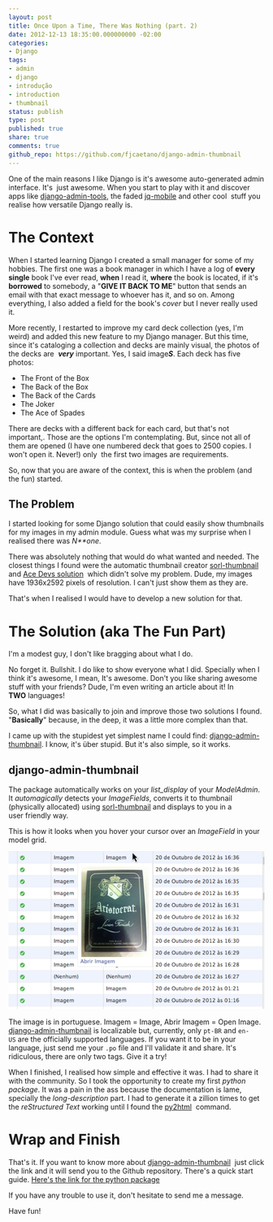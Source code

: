 ```yaml
---
layout: post
title: Once Upon a Time, There Was Nothing (part. 2)
date: 2012-12-13 18:35:00.000000000 -02:00
categories:
- Django
tags:
- admin
- django
- introdução
- introduction
- thumbnail
status: publish
type: post
published: true
share: true
comments: true
github_repo: https://github.com/fjcaetano/django-admin-thumbnail
---
```


One of the main reasons I like Django is it's awesome auto-generated admin
interface. It's  just awesome. When you start to play with it and discover apps
like [django-admin-tools](https://bitbucket.org/izi/django-admin-tools/wiki/Home),
the faded [jq-mobile](http://code.google.com/p/django-jqmobile/) and other cool 
stuff you realise how versatile Django really is.

# The Context

When I started learning Django I created a small manager for some of my hobbies.
The first one was a book manager in which I have a log of **every single** book
I've ever read, **when** I read it, **where** the book is located, if it's 
**borrowed** to somebody, a "**GIVE IT BACK TO ME**" button that sends an email
with that exact message to whoever has it, and so on. Among everything, I also
added a field for the book's *cover* but I never really used it.

More recently, I restarted to improve my card deck collection (yes, I'm weird)
and added this new feature to my Django manager. But this time, since it's
cataloging a collection and decks are mainly visual, the photos of the decks are 
***very*** important. Yes, I said image***S***. Each deck has five photos:

- The Front of the Box
- The Back of the Box
- The Back of the Cards
- The Joker
- The Ace of Spades

There are decks with a different back for each card, but that's not important,.
Those are the options I'm contemplating. But, since not all of them are opened
(I have one numbered deck that goes to 2500 copies. I won't open it. Never!) only 
the first two images are requirements.

So, now that you are aware of the context, this is when the problem (and the fun) started.

## The Problem

I started looking for some Django solution that could easily show thumbnails for
my images in my admin module. Guess what was my surprise when I realised there
was *N**one*.

There was absolutely nothing that would do what wanted and needed. The closest
things I found were the automatic thumbnail creator [sorl-thumbnail](https://github.com/sorl/sorl-thumbnail)
and [Ace Devs solution](http://www.acedevs.com/blog/2011/07/11/django-admin-list-view-thumbnails/) 
which didn't solve my problem. Dude, my images have 1936x2592 pixels of resolution.
I can't just show them as they are.

That's when I realised I would have to develop a new solution for that.

# The Solution (aka The Fun Part)

I'm a modest guy, I don't like bragging about what I do.

No forget it. Bullshit. I do like to show everyone what I did. Specially when I
think it's awesome, I mean, It's awesome. Don't you like sharing awesome stuff
with your friends? Dude, I'm even writing an article about it! In **TWO** languages!

So, what I did was basically to join and improve those two solutions I found.
"**Basically**" because, in the deep, it was a little more complex than that.

I came up with the stupidest yet simplest name I could find:
[django-admin-thumbnail](https://github.com/fjcaetano/django-admin-thumbnail). I
know, it's über stupid. But it's also simple, so it works.

## django-admin-thumbnail

The package automatically works on your *list_display* of your *ModelAdmin*. It
*automagically* detects your *ImageFields*, converts it to thumbnail (physically
allocated) using [sorl-thumbnail](https://github.com/sorl/sorl-thumbnail) and
displays to you in a user friendly way.

This is how it looks when you hover your cursor over an *ImageField* in your model grid.

[![](/images/thumb_image.png)](/images/thumb_image.png)

The image is in portuguese. Imagem = Image, Abrir Imagem = Open Image.
[django-admin-thumbnail](https://github.com/fjcaetano/django-admin-thumbnail) is
localizable but, currently, only `pt-BR` and `en-US` are the officially supported
languages. If you want it to be in your language, just send me your `.po` file
and I'll validate it and share. It's ridiculous, there are only two tags. Give it a try!

When I finished, I realised how simple and effective it was. I had to share it
with the community. So I took the opportunity to create my first *python package*.
It was a pain in the ass because the documentation is lame, specially the
*long-description* part. I had to generate it a zillion times to get the
*reStructured Text* working until I found the [py2html](http://pypi.python.org/pypi/py2html) 
command.

# Wrap and Finish

That's it. If you want to know more about [django-admin-thumbnail](https://github.com/fjcaetano/django-admin-thumbnail) 
just click the link and it will send you to the Github repository. There's a
quick start guide. [Here's the link for the python package](http://pypi.python.org/pypi/django_admin_thumbnail/0.1.1)

If you have any trouble to use it, don't hesitate to send me a message.

Have fun!
